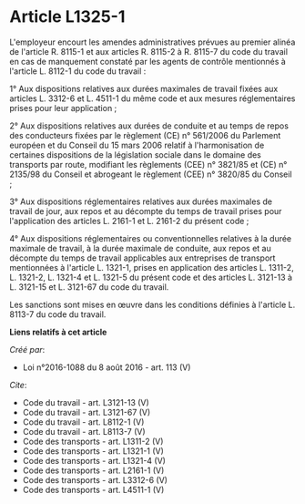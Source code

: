 # Article L1325-1

L'employeur encourt les amendes administratives prévues au premier alinéa de l'article R. 8115-1 et aux articles R. 8115-2 à
R. 8115-7 du code du travail en cas de manquement constaté par les agents de contrôle mentionnés à l'article L. 8112-1 du
code du travail : 

1° Aux dispositions relatives aux durées maximales de travail fixées aux articles L. 3312-6 et L. 4511-1 du même code et aux
mesures réglementaires prises pour leur application ; 

2° Aux dispositions relatives aux durées de conduite et au temps de repos des conducteurs fixées par le règlement (CE) n°
561/2006 du Parlement européen et du Conseil du 15 mars 2006 relatif à l'harmonisation de certaines dispositions de la
législation sociale dans le domaine des transports par route, modifiant les règlements (CEE) n° 3821/85 et (CE) n° 2135/98 du
Conseil et abrogeant le règlement (CEE) n° 3820/85 du Conseil ; 

3° Aux dispositions réglementaires relatives aux durées maximales de travail de jour, aux repos et au décompte du temps de
travail prises pour l'application des articles L. 2161-1 et L. 2161-2 du présent code ; 

4° Aux dispositions réglementaires ou conventionnelles relatives à la durée maximale de travail, à la durée maximale de
conduite, aux repos et au décompte du temps de travail applicables aux entreprises de transport mentionnées à l'article L.
1321-1, prises en application des articles L. 1311-2, L. 1321-2, L. 1321-4 et L. 1321-5 du présent code et des articles L.
3121-13 à L. 3121-15 et L. 3121-67 du code du travail. 

Les sanctions sont mises en œuvre dans les conditions définies à l'article L. 8113-7 du code du travail.

**Liens relatifs à cet article**

_Créé par_:

  - Loi n°2016-1088 du 8 août 2016 - art. 113 (V)

_Cite_:

  - Code du travail - art. L3121-13 (V)
  - Code du travail - art. L3121-67 (V)
  - Code du travail - art. L8112-1 (V)
  - Code du travail - art. L8113-7 (V)
  - Code des transports - art. L1311-2 (V)
  - Code des transports - art. L1321-1 (V)
  - Code des transports - art. L1321-4 (V)
  - Code des transports - art. L2161-1 (V)
  - Code des transports - art. L3312-6 (V)
  - Code des transports - art. L4511-1 (V)
